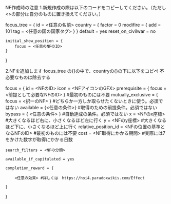 NF作成時の注意
1.新規作成の際は以下のコードをコピーしてください。（ただし<>の部分は自分のものに置き換えてください。）

focus_tree = {
    id = <任意の名前>
    country = {
        factor = 0
        modifire = {
            add = 101
            tag = <任意の国の国家タグ>
        }
    }
    default = yes
	reset_on_civilwar = no

	initial_show_position = {
		focus = <任意のNFのID>
	}
}

2.NFを追加します
focus_tree の{}の中で、countryの{}の下に以下をコピペ
不必要なものは除去する

focus = {
    id = <NFのID>
    icon = <NFアイコンのGFX>
    prerequisite = { focus = <前提として必要なNFのID> } #最初のものには不要
    mutually_exclusive = { focus = <択一のNF> } #どちらか一方しか取らせたくないときに使う。必須ではない
	available = {<任意の条件>} #取得のための前提条件。必須ではない 
    bypass = { <任意の条件> } #自動達成の条件。必須ではない
    x = <NFのx座標> #大きくなるほど右に、小さくなるほど左に行く
    y = <NFのy座標> #大きくなるほど下に、小さくなるほど上に行く
    relative_position_id = <NFの位置の基準となるNFのID> #最初のものには不要
    cost = <NF取得にかかる期間> #実際には7をかけた数字が取得にかかる日数

    search_filters = <NFの分類>

    available_if_capitulated = yes

    completion_reward = {

        <任意の効果> #詳しくは　https://hoi4.paradoxwikis.com/Effect

    }
}